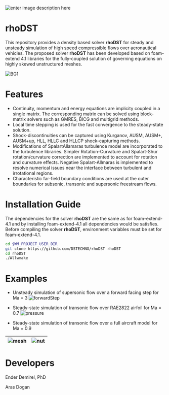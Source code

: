 ![enter image description here](https://user-images.githubusercontent.com/30440239/129488825-eb1f5388-fe71-45bf-9f60-6a9d69466836.jpg)

# rhoDST
This repository provides a density based solver **rhoDST** for steady and unsteady simulation of high speed compressible flows over aeronautical vehicles. The proposed solver **rhoDST** has been developed based on  foam-extend 4.1  libraries for the fully-coupled solution of governing equations on highly skewed unstructured meshes. 

![BG1](https://user-images.githubusercontent.com/30440239/131627275-4d343da5-bcdc-4502-8275-a7f8de4ea75a.jpg)
 

# Features

 - Continuity, momentum and energy equations are implicity coupled in a single matrix.  The corresponding matrix can be solved using block-matrix solvers such as GMRES, BICG and multigrid methods. 
 - Local time stepping is used for the fast convergence to the steady-state solution. 
 - Shock-discontinuities can be captured using Kurganov, AUSM, AUSM+, AUSM+up, HLL, HLLC and HLLCP shock-capturing methods. 
 - Modifications of SpalartAllamaras turbulence model are incorporated to the turbulence libraries. Simpler Rotation-Curvature and Spalart-Shur rotation/curvature correction are implemented to account for rotation and curvature effects.  Negative Spalart-Allmaras is implemented to resolve numerical issues near the interface between turbulent and irrotational regions. 
 - Characteristic far-field boundary conditions are used at the outer boundaries for subsonic, transonic and supersonic freestream flows. 
 
# Installation Guide
The dependencies for the solver **rhoDST** are the same as for foam-extend-4.1 and by installing foam-extend-4.1 all dependencies would be satisfies. Before compiling the solver **rhoDST**, environment variables must be set for foam-extend-4.1.

```bash
cd $WM_PROJECT_USER_DIR
git clone https://github.com/DSTECHNO/rhoDST rhoDST
cd rhoDST
./Allwmake
```
# Examples
* Unsteady simulation of supersonic flow over a forward facing step for Ma = 3 
![forwardStep](https://user-images.githubusercontent.com/89465885/131667112-8ceb06f2-2cd3-424a-bf13-3c9acdb56dd0.png)

* Steady-state simulation of transonic flow over RAE2822 airfoil for Ma = 0.7
![pressure](https://user-images.githubusercontent.com/89465885/131667405-db903eff-9901-481e-b589-f4aba4e09966.png)


* Steady-state simulation of transonic flow over a full aircraft model for Ma = 0.9

![mesh](https://user-images.githubusercontent.com/89465885/131667919-018a8a7f-f218-4d2b-a677-4a5eb141a59f.png) |  ![nut](https://user-images.githubusercontent.com/89465885/131667922-820729ee-6d01-4dc7-acb1-1374a36cfb6e.png)
--- | ---


# Developers

Ender Demirel, PhD

Aras Dogan


